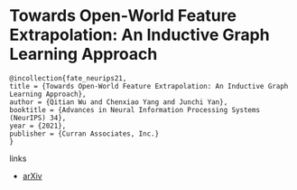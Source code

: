 # Towards Open-World Feature Extrapolation: An Inductive Graph Learning Approach

```
@incollection{fate_neurips21,
title = {Towards Open-World Feature Extrapolation: An Inductive Graph Learning Approach},
author = {Qitian Wu and Chenxiao Yang and Junchi Yan},
booktitle = {Advances in Neural Information Processing Systems (NeurIPS) 34},
year = {2021},
publisher = {Curran Associates, Inc.}
}
```

links
- [arXiv](https://arxiv.org/abs/2110.04514)
